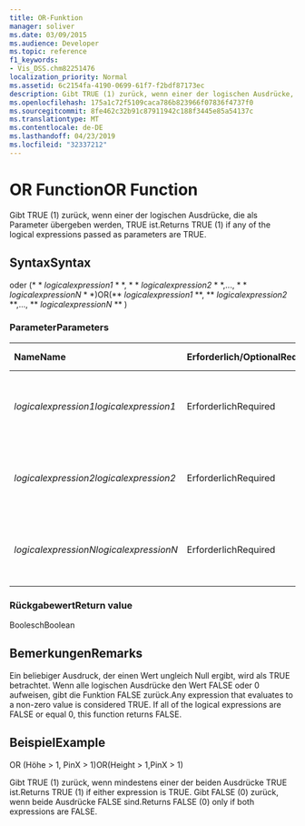 ```yaml
---
title: OR-Funktion
manager: soliver
ms.date: 03/09/2015
ms.audience: Developer
ms.topic: reference
f1_keywords:
- Vis_DSS.chm82251476
localization_priority: Normal
ms.assetid: 6c2154fa-4190-0699-61f7-f2bdf87173ec
description: Gibt TRUE (1) zurück, wenn einer der logischen Ausdrücke, die als Parameter übergeben werden, TRUE ist.
ms.openlocfilehash: 175a1c72f5109caca786b823966f07836f4737f0
ms.sourcegitcommit: 8fe462c32b91c87911942c188f3445e85a54137c
ms.translationtype: MT
ms.contentlocale: de-DE
ms.lasthandoff: 04/23/2019
ms.locfileid: "32337212"
---
```

# <a name="or-function"></a><span data-ttu-id="f14e7-103">OR Function</span><span class="sxs-lookup"><span data-stu-id="f14e7-103">OR Function</span></span>

<span data-ttu-id="f14e7-104">Gibt TRUE (1) zurück, wenn einer der logischen Ausdrücke, die als Parameter übergeben werden, TRUE ist.</span><span class="sxs-lookup"><span data-stu-id="f14e7-104">Returns TRUE (1) if any of the logical expressions passed as parameters are TRUE.</span></span>
  
## <a name="syntax"></a><span data-ttu-id="f14e7-105">Syntax</span><span class="sxs-lookup"><span data-stu-id="f14e7-105">Syntax</span></span>

<span data-ttu-id="f14e7-106">oder (\* \* *logicalexpression1* \* \*, \* \* *logicalexpression2* \* \*,..., \* \* *logicalexpressionN* \* \*)</span><span class="sxs-lookup"><span data-stu-id="f14e7-106">OR(\*\* *logicalexpression1* \*\*, \*\* *logicalexpression2* \*\*,..., \*\* *logicalexpressionN* \*\* )</span></span> 
  
### <a name="parameters"></a><span data-ttu-id="f14e7-107">Parameter</span><span class="sxs-lookup"><span data-stu-id="f14e7-107">Parameters</span></span>

|<span data-ttu-id="f14e7-108">**Name**</span><span class="sxs-lookup"><span data-stu-id="f14e7-108">**Name**</span></span>|<span data-ttu-id="f14e7-109">**Erforderlich/Optional**</span><span class="sxs-lookup"><span data-stu-id="f14e7-109">**Required/Optional**</span></span>|<span data-ttu-id="f14e7-110">**Datentyp**</span><span class="sxs-lookup"><span data-stu-id="f14e7-110">**Data Type**</span></span>|<span data-ttu-id="f14e7-111">**Beschreibung**</span><span class="sxs-lookup"><span data-stu-id="f14e7-111">**Description**</span></span>|
|:-----|:-----|:-----|:-----|
| <span data-ttu-id="f14e7-112">_logicalexpression1_</span><span class="sxs-lookup"><span data-stu-id="f14e7-112">_logicalexpression1_</span></span> <br/> |<span data-ttu-id="f14e7-113">Erforderlich</span><span class="sxs-lookup"><span data-stu-id="f14e7-113">Required</span></span>  <br/> |<span data-ttu-id="f14e7-114">**String**</span><span class="sxs-lookup"><span data-stu-id="f14e7-114">**String**</span></span> <br/> |<span data-ttu-id="f14e7-115">Der erste Ausdruck, dessen Wahrheit ausgewertet werden soll.</span><span class="sxs-lookup"><span data-stu-id="f14e7-115">The first expression whose truth you want to evaluate.</span></span>  <br/> |
| <span data-ttu-id="f14e7-116">_logicalexpression2_</span><span class="sxs-lookup"><span data-stu-id="f14e7-116">_logicalexpression2_</span></span> <br/> |<span data-ttu-id="f14e7-117">Erforderlich</span><span class="sxs-lookup"><span data-stu-id="f14e7-117">Required</span></span>  <br/> |<span data-ttu-id="f14e7-118">**String**</span><span class="sxs-lookup"><span data-stu-id="f14e7-118">**String**</span></span> <br/> |<span data-ttu-id="f14e7-119">Der zweite Ausdruck, dessen Wahrheit ausgewertet werden soll.</span><span class="sxs-lookup"><span data-stu-id="f14e7-119">The second expression whose truth you want to evaluate.</span></span>  <br/> |
| <span data-ttu-id="f14e7-120">_logicalexpressionN_</span><span class="sxs-lookup"><span data-stu-id="f14e7-120">_logicalexpressionN_</span></span> <br/> |<span data-ttu-id="f14e7-121">Erforderlich</span><span class="sxs-lookup"><span data-stu-id="f14e7-121">Required</span></span>  <br/> |<span data-ttu-id="f14e7-122">**String**</span><span class="sxs-lookup"><span data-stu-id="f14e7-122">**String**</span></span> <br/> |<span data-ttu-id="f14e7-123">Der n-te Ausdruck, dessen Wahrheit ausgewertet werden soll.</span><span class="sxs-lookup"><span data-stu-id="f14e7-123">The Nth expression whose truth you want to evaluate.</span></span>  <br/> |
   
### <a name="return-value"></a><span data-ttu-id="f14e7-124">Rückgabewert</span><span class="sxs-lookup"><span data-stu-id="f14e7-124">Return value</span></span>

<span data-ttu-id="f14e7-125">Boolesch</span><span class="sxs-lookup"><span data-stu-id="f14e7-125">Boolean</span></span>
  
## <a name="remarks"></a><span data-ttu-id="f14e7-126">Bemerkungen</span><span class="sxs-lookup"><span data-stu-id="f14e7-126">Remarks</span></span>

<span data-ttu-id="f14e7-p101">Ein beliebiger Ausdruck, der einen Wert ungleich Null ergibt, wird als TRUE betrachtet. Wenn alle logischen Ausdrücke den Wert FALSE oder 0 aufweisen, gibt die Funktion FALSE zurück.</span><span class="sxs-lookup"><span data-stu-id="f14e7-p101">Any expression that evaluates to a non-zero value is considered TRUE. If all of the logical expressions are FALSE or equal 0, this function returns FALSE.</span></span> 
  
## <a name="example"></a><span data-ttu-id="f14e7-129">Beispiel</span><span class="sxs-lookup"><span data-stu-id="f14e7-129">Example</span></span>

<span data-ttu-id="f14e7-130">OR (Höhe \> 1, PinX \> 1)</span><span class="sxs-lookup"><span data-stu-id="f14e7-130">OR(Height \> 1,PinX \> 1)</span></span> 
  
<span data-ttu-id="f14e7-131">Gibt TRUE (1) zurück, wenn mindestens einer der beiden Ausdrücke TRUE ist.</span><span class="sxs-lookup"><span data-stu-id="f14e7-131">Returns TRUE (1) if either expression is TRUE.</span></span> <span data-ttu-id="f14e7-132">Gibt FALSE (0) zurück, wenn beide Ausdrücke FALSE sind.</span><span class="sxs-lookup"><span data-stu-id="f14e7-132">Returns FALSE (0) only if both expressions are FALSE.</span></span> 
  

